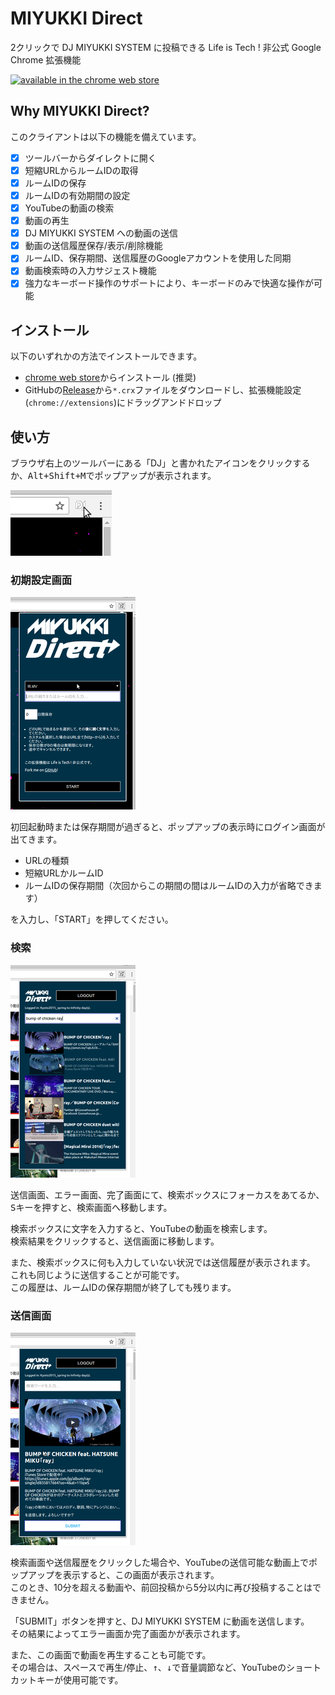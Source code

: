 # MIYUKKI Direct
2クリックで DJ MIYUKKI SYSTEM に投稿できる Life is Tech ! 非公式 Google Chrome 拡張機能

[![available in the chrome web store](https://developer.chrome.com/webstore/images/ChromeWebStore_BadgeWBorder_v2_206x58.png)](https://chrome.google.com/webstore/detail/miyukki-direct/dlfogodhkanjnljickloiabigndaiema)

## Why MIYUKKI Direct?
このクライアントは以下の機能を備えています。

- [x] ツールバーからダイレクトに開く
- [x] 短縮URLからルームIDの取得
- [x] ルームIDの保存
- [x] ルームIDの有効期間の設定
- [x] YouTubeの動画の検索
- [x] 動画の再生
- [x] DJ MIYUKKI SYSTEM への動画の送信
- [x] 動画の送信履歴保存/表示/削除機能
- [x] ルームID、保存期間、送信履歴のGoogleアカウントを使用した同期
- [x] 動画検索時の入力サジェスト機能
- [x] 強力なキーボード操作のサポートにより、キーボードのみで快適な操作が可能

## インストール
以下のいずれかの方法でインストールできます。

- [chrome web store](https://chrome.google.com/webstore/detail/miyukki-direct/dlfogodhkanjnljickloiabigndaiema)からインストール (推奨)
- GitHubの[Release](https://github.com/lit-kansai-members/MIYUKKI-Direct/releases)から`*.crx`ファイルをダウンロードし、拡張機能設定(`chrome://extensions`)にドラッグアンドドロップ

## 使い方
ブラウザ右上のツールバーにある「DJ」と書かれたアイコンをクリックするか、<kbd><kbd>Alt</kbd>+<kbd>Shift</kbd>+<kbd>M</kbd></kbd>でポップアップが表示されます。

![show popup](./readme/1.png)

### 初期設定画面
![inital setting](./readme/2.png)

初回起動時または保存期間が過ぎると、ポップアップの表示時にログイン画面が出てきます。

- URLの種類
- 短縮URLかルームID
- ルームIDの保存期間（次回からこの期間の間はルームIDの入力が省略できます）

を入力し、「START」を押してください。

### 検索
![search](./readme/3.png)

送信画面、エラー画面、完了画面にて、検索ボックスにフォーカスをあてるか、<kbd>S</kbd>キーを押すと、検索画面へ移動します。

検索ボックスに文字を入力すると、YouTubeの動画を検索します。  
検索結果をクリックすると、送信画面に移動します。

また、検索ボックスに何も入力していない状況では送信履歴が表示されます。  
これも同じように送信することが可能です。  
この履歴は、ルームIDの保存期間が終了しても残ります。

### 送信画面
![sending](./readme/4.png)

検索画面や送信履歴をクリックした場合や、YouTubeの送信可能な動画上でポップアップを表示すると、この画面が表示されます。  
このとき、10分を超える動画や、前回投稿から5分以内に再び投稿することはできません。

「SUBMIT」ボタンを押すと、DJ MIYUKKI SYSTEM に動画を送信します。  
その結果によってエラー画面か完了画面かが表示されます。

また、この画面で動画を再生することも可能です。  
その場合は、<kbd>スペース</kbd>で再生/停止、<kbd>↑</kbd>、<kbd>↓</kbd>で音量調節など、YouTubeのショートカットキーが使用可能です。
